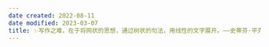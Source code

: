```yaml
---
date created: 2022-08-11
date modified: 2023-03-07
title: ✨写作之难，在于将网状的思想，通过树状的句法，用线性的文字展开。——史蒂芬·平克
---
```


